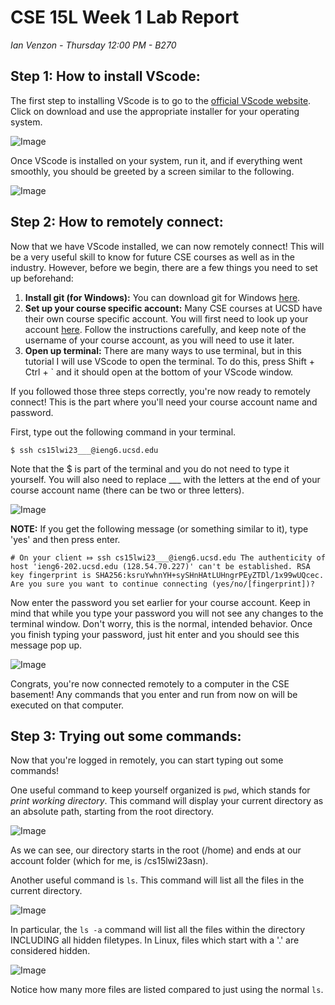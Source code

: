 # CSE 15L Week 1 Lab Report

*Ian Venzon - Thursday 12:00 PM - B270*

## Step 1: How to install VScode:

The first step to installing VScode is to go to the [official VScode website](https://code.visualstudio.com/). Click on download and use the appropriate installer for your operating system. 

![Image](https://i.imgur.com/9zkNfu2.png)

Once VScode is installed on your system, run it, and if everything went smoothly, you should be greeted by a screen similar to the following.

![Image](https://i.imgur.com/CxOildq.png)

## Step 2: How to remotely connect:

Now that we have VScode installed, we can now remotely connect! This will be a very useful skill to know for future CSE courses as well as in the industry. However, before we begin, there are a few things you need to set up beforehand:

1. **Install git (for Windows):** You can download git for Windows [here](https://gitforwindows.org/). 
2. **Set up your course specific account:** Many CSE courses at UCSD have their own course specific account. You will first need to look up your account [here](https://sdacs.ucsd.edu/~icc/index.php). Follow the instructions carefully, and keep note of the username of your course account, as you will need to use it later.
3. **Open up terminal:** There are many ways to use terminal, but in this tutorial I will use VScode to open the terminal. To do this, press Shift + Ctrl + \` and it should open at the bottom of your VScode window.

If you followed those three steps correctly, you're now ready to remotely connect! This is the part where you'll need your course account name and password.

First, type out the following command in your terminal.

`$ ssh cs15lwi23___@ieng6.ucsd.edu`

Note that the $ is part of the terminal and you do not need to type it yourself. You will also need to replace ___ with the letters at the end of your course account name (there can be two or three letters).

![Image](https://i.imgur.com/9smKSyP.png)

**NOTE:** If you get the following message (or something similar to it), type 'yes' and then press enter.

`# On your client
⤇ ssh cs15lwi23___@ieng6.ucsd.edu
The authenticity of host 'ieng6-202.ucsd.edu (128.54.70.227)' can't be established.
RSA key fingerprint is SHA256:ksruYwhnYH+sySHnHAtLUHngrPEyZTDl/1x99wUQcec.
Are you sure you want to continue connecting (yes/no/[fingerprint])?`

Now enter the password you set earlier for your course account. Keep in mind that while you type your password you will not see any changes to the terminal window. Don't worry, this is the normal, intended behavior. Once you finish typing your password, just hit enter and you should see this message pop up.

![Image](https://i.imgur.com/NUhqwO7.png)

Congrats, you're now connected remotely to a computer in the CSE basement! Any commands that you enter and run from now on will be executed on that computer.


## Step 3: Trying out some commands:

Now that you're logged in remotely, you can start typing out some commands!

One useful command to keep yourself organized is `pwd`, which stands for *print working directory*. This command will display your current directory as an absolute path, starting from the root directory.

![Image](https://i.imgur.com/nLGlOVO.png)

As we can see, our directory starts in the root (/home) and ends at our account folder (which for me, is /cs15lwi23asn).

Another useful command is `ls`. This command will list all the files in the current directory. 

![Image](https://i.imgur.com/HLtXrGG.png)

In particular, the `ls -a` command will list all the files within the directory INCLUDING all hidden filetypes. In Linux, files which start with a '.' are considered hidden.

![Image](https://i.imgur.com/GSLVcVS.png)

Notice how many more files are listed compared to just using the normal `ls`.
